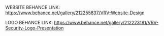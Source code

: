 WEBSITE BEHANCE LINK:
      https://www.behance.net/gallery/212255837/VRV-Website-Design


LOGO BEHANCE LINK:
      https://www.behance.net/gallery/212223181/VRV-Security-Logo-Presentation



